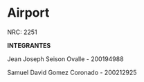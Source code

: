 # Airport

NRC: 2251

**INTEGRANTES**

Jean Joseph Seison Ovalle - 200194988

Samuel David Gomez Coronado - 200212925

